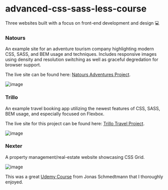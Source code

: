 # advanced-css-sass-less-course

Three websites built with a focus on front-end development and design 💻

### Natours

An example site for an adventure tourism company highlighting modern CSS, SASS, and BEM usage and techniques.  Includes responsive images using density and resolution switching as well as graceful degredation for browser support. 

The live site can be found here: [Natours Adventures Project](https://michaeljamie.github.io/advanced-css-sass-less-course/Natours/ "Natours - Project").

![image](https://user-images.githubusercontent.com/26236137/51792075-b1d01e80-2169-11e9-9189-cdcb0dbecf37.png "Natours - Project")

### Trillo

An example travel booking app utilizing the newest features of CSS, SASS, BEM usage, and especially focused on Flexbox.

The live site for this project can be found here: [Trillo Travel Project](https://michaeljamie.github.io/advanced-css-sass-less-course/Trillo/ "Trillo - Project").

![image](https://user-images.githubusercontent.com/26236137/51792057-82b9ad00-2169-11e9-925d-059a73421590.png "Trillo - Project")

### Nexter

A property management/real-estate website showcasing CSS Grid.

![image](https://user-images.githubusercontent.com/26236137/50797033-adae9080-1290-11e9-9324-e6973ce1a5bf.png)


This was a great [Udemy Course](https://www.udemy.com/advanced-css-and-sass/ "Advanced CSS & SASS") from Jonas Schmedtmann that I thoroughly enjoyed.

